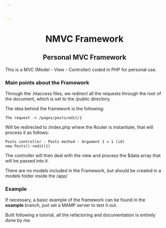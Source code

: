```yaml
---


---
```


<center> <h1> NMVC Framework </h1> </center>
<center> <h2> Personal MVC Framework </h2> </center>
<p>This is a MVC (Model - View - Controller) coded in PHP for personal use.</p>
<h3 id="main-points-about-the-framework">Main points about the Framework</h3>
<p>Through the .htaccess files, we redirect all the requests through the root of the document, which is set to the /public directory.</p>
<p>The idea behind the framework is the following:</p>
<pre><code>The request -&gt; /pages/posts/edit/1
</code></pre>
<p>Will be redirected to /index.php where the Router is instantiate, that will process it as follows:</p>
<pre><code>Posts controller - Posts method - Argument 1 = 1 (id)
new Posts()-&gt;edit(1)
</code></pre>
<p>The controller will then deal with the view and process the $data array that will be passed into it.</p>
<p>There are no models included in the Framework, but should be created in a models folder inside the /app/</p>
<h3 id="example">Example</h3>
<p>If necessary, a basic example of the framework can be found in the <strong>example</strong> branch, just set a MAMP server to test it out.</p>
<p>Built following a tutorial, all the refactoring and documentation is entirely done by me.</p>

